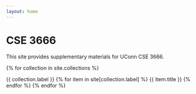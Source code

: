 ```yaml
---
layout: home
---
```


# CSE 3666

This site provides supplementary materials for UConn CSE 3666.

{% for collection in site.collections %}

{{ collection.label }}
{% for item in site[collection.label] %}
{{ item.title }}
{% endfor %}
{% endfor %}

